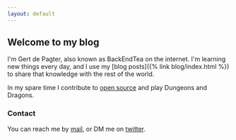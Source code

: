 ```yaml
---
layout: default
---
```


## Welcome to my blog

I'm Gert de Pagter, also known as BackEndTea on the internet. I'm learning new
things every day, and I use my [blog posts]({% link blog/index.html %}) to share that knowledge
with the rest of the world.

In my spare time I contribute to [open source](https://www.github.com/BackEndTea) and play Dungeons and Dragons.

### Contact

You can reach me by [mail](mailto:BackEndTea@gmail.com), or DM me on [twitter](https://www.twitter.com/BackEndTea).
